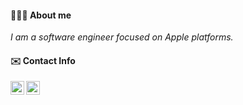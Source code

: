 #### 👨🏻‍💻 About me
<p><em> I am a software engineer focused on Apple platforms.</em></p>

#### ✉️ Contact Info

<p align="left">
<a href="https://twitter.com/_bilalarslan">
  <img align="left" alt="Bilal Arslan, Twitter" width="22px" src="https://raw.githubusercontent.com/peterthehan/peterthehan/master/assets/twitter.svg" />
</a>
<a href="https://www.linkedin.com/in/bilal-arslan/">
  <img align="left" alt="Bilal Arslan's LinkedIN" width="22px" src="https://raw.githubusercontent.com/peterthehan/peterthehan/master/assets/linkedin.svg" />
</a>
<!-- <a href="http://bilalarslan.me/">
  <img align="left" alt="Bilal Arslan's web page" width="22px" src="https://raw.githubusercontent.com/peterthehan/peterthehan/master/assets/web.svg" />
</a> -->
</p>

<br />
  
<!-- #### 📈 GitHub Stats

<!--<p align="center">
<a href="https://github.com/arslanbilal">
  <img height="180em" src="https://github-readme-stats.vercel.app/api?username=arslanbilal&show_icons=true&theme=vision-friendly-dark&count_private=true&include_all_commits=true"/>
  <img height="180em" src="https://github-readme-stats.vercel.app/api/top-langs/?username=arslanbilal&layout=compact&theme=vision-friendly-dark"/>
</a>
</p>

